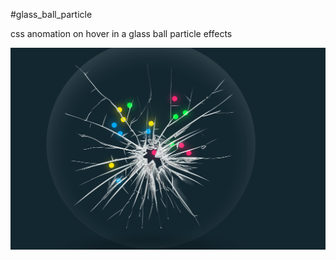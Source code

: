 #glass_ball_particle

css anomation on hover in a glass ball particle effects

![Alt text](Glass_Ball_Particle.png)